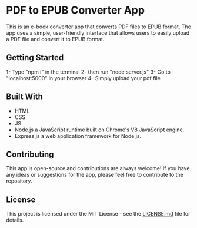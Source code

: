 # PDF to EPUB Converter App

This is an e-book converter app that converts PDF files to EPUB format. The app uses a simple, user-friendly interface that allows users to easily upload a PDF file and convert it to EPUB format.

## Getting Started

1- Type "npm i" in the terminal
2- then run "node server.js"
3- Go to "localhost:5000" in your browser
4- Simply upload your pdf file

## Built With

- HTML
- CSS
- JS
- Node.js
  a JavaScript runtime built on Chrome's V8 JavaScript engine.
- Express.js
  a web application framework for Node.js.

## Contributing

This app is open-source and contributions are always welcome! If you have any ideas or suggestions for the app, please feel free to contribute to the repository.

## License

This project is licensed under the MIT License - see the [LICENSE.md](LICENSE.md) file for details.
